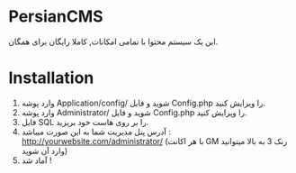 # PersianCMS
این یک سیستم محتوا با تمامی امکانات, کاملا رایگان برای همگان.

# Installation
1. وارد پوشه Application/config/ شوید و فایل Config.php را ویرایش کنید.
2. وارد پوشه Administrator/ شوید و فایل Config.php را ویرایش کنید.
3. فایل SQL را بر روی هاست خود بریزید.
4. آدرس پنل مدیریت شما  به این صورت میباشد : http://yourwebsite.com/administrator/ (با هر اکانت GM رنک 3 به بالا میتوانید وارد آن شوید)
5. آماد شد !
